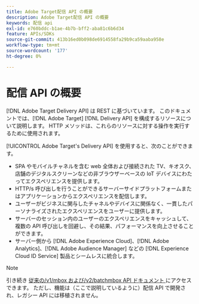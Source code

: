 ```yaml
---
title: Adobe Target配信 API の概要
description: Adobe Target配信 API の概要
keywords: 配信 api
exl-id: e760bddc-b1ae-4b7b-bff2-aba81c6b6d34
feature: APIs/SDKs
source-git-commit: 413b16ed0b098de6914558fa29b9ca59aaba958e
workflow-type: tm+mt
source-wordcount: '177'
ht-degree: 0%

---
```


# 配信 API の概要

[!DNL Adobe Target Delivery API] は REST に基づいています。 このドキュメントでは、[!DNL Adobe Target] [!DNL Delivery API] を構成するリソースについて説明します。 HTTP メソッドは、これらのリソースに対する操作を実行するために使用されます。

[!UICONTROL Adobe Target's Delivery API] を使用すると、次のことができます。

* SPA やモバイルチャネルを含む web 全体および接続された TV、キオスク、店舗のデジタルスクリーンなどの非ブラウザーベースの IoT デバイスにわたってエクスペリエンスを提供します。
* HTTP/s 呼び出しを行うことができるサーバーサイドプラットフォームまたはアプリケーションからエクスペリエンスを配信します。
* ユーザーがビジネスに関与したチャネルやデバイスに関係なく、一貫したパーソナライズされたエクスペリエンスをユーザーに提供します。
* サーバーのセッション内のユーザーのエクスペリエンスをキャッシュして、複数の API 呼び出しを回避し、その結果、パフォーマンスを向上させることができます。
* サーバー側から [!DNL Adobe Experience Cloud]、[!DNL Adobe Analytics]、[!DNL Adobe Audience Manager] などの [!DNL Experience Cloud ID Service] 製品とシームレスに統合します。

>[!NOTE]
>
>引き続き [ 従来の/v1/mbox および/v2/batchmbox API ドキュメント ](https://developers.adobetarget.com/api/legacy-api/index.html) にアクセスできます。 ただし、機能は（ここで説明しているように）配信 API で開発され、レガシー API には移植されません。
